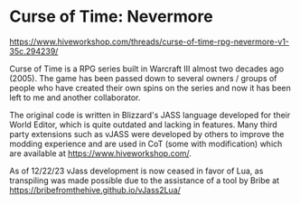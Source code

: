 # Curse of Time: Nevermore
https://www.hiveworkshop.com/threads/curse-of-time-rpg-nevermore-v1-35c.294239/

Curse of Time is a RPG series built in Warcraft III almost two decades ago (2005). The game has been passed down to several owners / groups of people who have created their own spins on the series and now it has been left to me and another collaborator.

The original code is written in Blizzard's JASS language developed for their World Editor, which is quite outdated and lacking in features. Many third party extensions such as vJASS were developed by others to improve the modding experience and are used in CoT (some with modification) which are available at https://www.hiveworkshop.com/.

As of 12/22/23 vJass development is now ceased in favor of Lua, as transpiling was made possible due to the assistance of a tool by Bribe at https://bribefromthehive.github.io/vJass2Lua/
